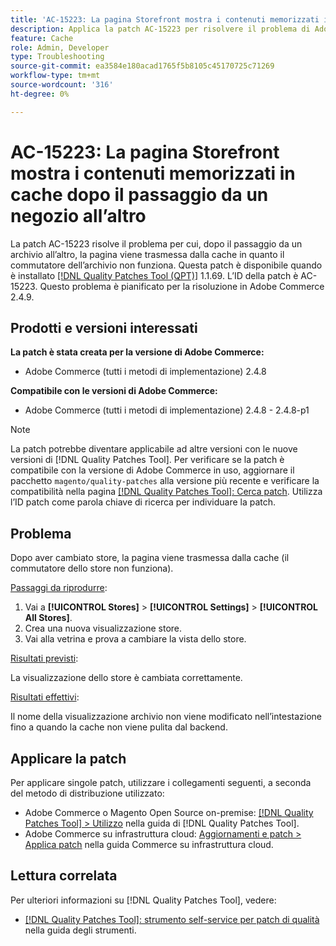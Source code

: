 ```yaml
---
title: 'AC-15223: La pagina Storefront mostra i contenuti memorizzati in cache dopo il passaggio da un negozio all’altro'
description: Applica la patch AC-15223 per risolvere il problema di Adobe Commerce per cui, dopo il passaggio a un altro archivio, la pagina viene distribuita dalla cache e l’archivio non viene cambiato come previsto.
feature: Cache
role: Admin, Developer
type: Troubleshooting
source-git-commit: ea3584e180acad1765f5b8105c45170725c71269
workflow-type: tm+mt
source-wordcount: '316'
ht-degree: 0%

---
```



# AC-15223: La pagina Storefront mostra i contenuti memorizzati in cache dopo il passaggio da un negozio all’altro

La patch AC-15223 risolve il problema per cui, dopo il passaggio da un archivio all’altro, la pagina viene trasmessa dalla cache in quanto il commutatore dell’archivio non funziona. Questa patch è disponibile quando è installato [[!DNL Quality Patches Tool (QPT)]](/help/tools/quality-patches-tool/quality-patches-tool-to-self-serve-quality-patches.md) 1.1.69. L’ID della patch è AC-15223. Questo problema è pianificato per la risoluzione in Adobe Commerce 2.4.9.

## Prodotti e versioni interessati

**La patch è stata creata per la versione di Adobe Commerce:**

* Adobe Commerce (tutti i metodi di implementazione) 2.4.8

**Compatibile con le versioni di Adobe Commerce:**

* Adobe Commerce (tutti i metodi di implementazione) 2.4.8 - 2.4.8-p1

>[!NOTE]
>
>La patch potrebbe diventare applicabile ad altre versioni con le nuove versioni di [!DNL Quality Patches Tool]. Per verificare se la patch è compatibile con la versione di Adobe Commerce in uso, aggiornare il pacchetto `magento/quality-patches` alla versione più recente e verificare la compatibilità nella pagina [[!DNL Quality Patches Tool]: Cerca patch](https://experienceleague.adobe.com/tools/commerce-quality-patches/index.html). Utilizza l’ID patch come parola chiave di ricerca per individuare la patch.

## Problema

Dopo aver cambiato store, la pagina viene trasmessa dalla cache (il commutatore dello store non funziona).

<u>Passaggi da riprodurre</u>:

1. Vai a **[!UICONTROL Stores]** > **[!UICONTROL Settings]** > **[!UICONTROL All Stores]**.
2. Crea una nuova visualizzazione store.
3. Vai alla vetrina e prova a cambiare la vista dello store.

<u>Risultati previsti</u>:

La visualizzazione dello store è cambiata correttamente.

<u>Risultati effettivi</u>:

Il nome della visualizzazione archivio non viene modificato nell’intestazione fino a quando la cache non viene pulita dal backend.

## Applicare la patch

Per applicare singole patch, utilizzare i collegamenti seguenti, a seconda del metodo di distribuzione utilizzato:

* Adobe Commerce o Magento Open Source on-premise: [[!DNL Quality Patches Tool] > Utilizzo](/help/tools/quality-patches-tool/usage.md) nella guida di [!DNL Quality Patches Tool].
* Adobe Commerce su infrastruttura cloud: [Aggiornamenti e patch > Applica patch](https://experienceleague.adobe.com/docs/commerce-cloud-service/user-guide/develop/upgrade/apply-patches.html) nella guida Commerce su infrastruttura cloud.

## Lettura correlata

Per ulteriori informazioni su [!DNL Quality Patches Tool], vedere:

* [[!DNL Quality Patches Tool]: strumento self-service per patch di qualità](/help/tools/quality-patches-tool/quality-patches-tool-to-self-serve-quality-patches.md) nella guida degli strumenti.
